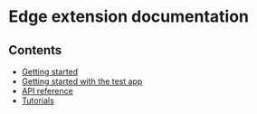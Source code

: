 # Edge extension documentation

## Contents
- [Getting started](getting-started.md)
- [Getting started with the test app](getting-started-test-app.md)
- [API reference](api-reference.md)
- [Tutorials](Tutorials/README.md)
